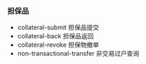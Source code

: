 ### 担保品

- collateral-submit 担保品提交
- collateral-back 担保品返回
- collateral-revoke 担保物撤单
- non-transactional-transfer 非交易过户查询
